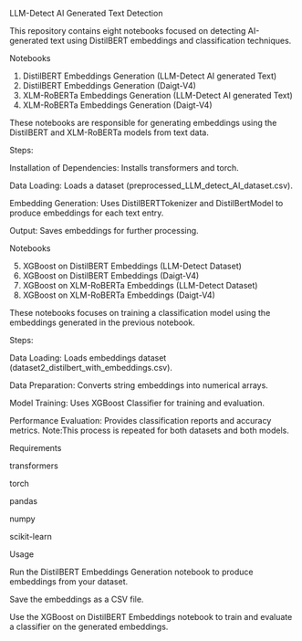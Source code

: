 LLM-Detect AI Generated Text Detection

  This repository contains eight notebooks focused on detecting AI-generated text using DistilBERT embeddings and classification techniques.

Notebooks

  1. DistilBERT Embeddings Generation (LLM-Detect AI generated Text)
  2. DistilBERT Embeddings Generation (Daigt-V4)
  3. XLM-RoBERTa Embeddings Generation (LLM-Detect AI generated Text)
  4. XLM-RoBERTa Embeddings Generation (Daigt-V4)
  
  These notebooks are responsible for generating embeddings using the DistilBERT and XLM-RoBERTa models from text data.

Steps:

  Installation of Dependencies: Installs transformers and torch.
  
  Data Loading: Loads a  dataset (preprocessed_LLM_detect_AI_dataset.csv).
  
  Embedding Generation: Uses DistilBERTTokenizer and DistilBertModel to produce embeddings for each text entry.

  Output: Saves embeddings for further processing.
  
Notebooks
  
  5. XGBoost on DistilBERT Embeddings (LLM-Detect Dataset)
  6. XGBoost on DistilBERT Embeddings (Daigt-V4)
  7. XGBoost on XLM-RoBERTa Embeddings (LLM-Detect Dataset)
  8. XGBoost on XLM-RoBERTa Embeddings (Daigt-V4)
  
  These notebooks focuses on training a classification model using the embeddings generated in the previous notebook.

Steps:

  Data Loading: Loads embeddings dataset (dataset2_distilbert_with_embeddings.csv).
  
  Data Preparation: Converts string embeddings into numerical arrays.
  
  Model Training: Uses XGBoost Classifier for training and evaluation.
  
  Performance Evaluation: Provides classification reports and accuracy metrics.
  Note:This process is repeated for both datasets and both models.

Requirements

  transformers
  
  torch
  
  pandas
  
  numpy
  
  scikit-learn

Usage

  Run the DistilBERT Embeddings Generation notebook to produce embeddings from your dataset.
  
  Save the embeddings as a CSV file.
  
  Use the XGBoost on DistilBERT Embeddings notebook to train and evaluate a classifier on the generated embeddings.

